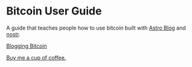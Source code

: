 # Bitcoin User Guide

A guide that teaches people how to use bitcoin built with [Astro Blog](https://astro.build/blog/) and [nostr](https://nostr.how/en/what-is-nostr). 

[Blogging Bitcoin](https://habla.news/p/nprofile1qyvhwumn8ghj7mn0wd68yvfwvd6hyun9de6zuenedyhszxrhwden5te0wfjkccte9e3h2unjv4h8gtnx095j7qghwaehxw309aex2mrp0yh8qunfd4skctnwv46z7qgswaehxw309ahx7um5wghx6mmd9uq3uamnwvaz7tmwdaehgu3dwp6kytnhv4kxcmmjv3jhytnwv46z7qgwwaehxw309ahx7uewd3hkctcpzdmhxue69uhk7enxvd5xz6tw9ec82c30qywhwumn8ghj7mn0wd68ytnzd96xxmmfdejhytnnda3kjctv9uqzqadlydf3460e333fjkaqwxg7fz82636ew5m36c7hml2xhhsml2y4csrc5a)



[Buy me a cup of coffee.](https://zapper.fun/zap?id=nevent1qqszxs6vun4tv2nahe9uhe8v9cj0lyzwp69m0f0yxacdpw8wy4hgj5czyp6m7g6nrt5lnrrzn9d6quv3ujyw44r4jafhr43a0h75d00ph75f2qcyqqqqqqg2glrjk)
